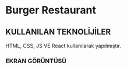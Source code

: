 <h1>Burger Restaurant </h1>



<h2> KULLANILAN TEKNOLİJİLER </h2>
  
  HTML, CSS, JS VE React kullanılarak yapılmıştır.

<h3> EKRAN GÖRÜNTÜSÜ </h3>

